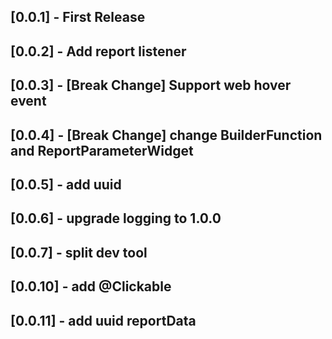 ## [0.0.1] - First Release

## [0.0.2] - Add report listener

## [0.0.3] - [Break Change] Support web hover event

## [0.0.4] - [Break Change] change BuilderFunction and ReportParameterWidget

## [0.0.5] - add uuid

## [0.0.6] - upgrade logging to 1.0.0

## [0.0.7] - split dev tool

## [0.0.10] - add @Clickable

## [0.0.11] - add uuid reportData